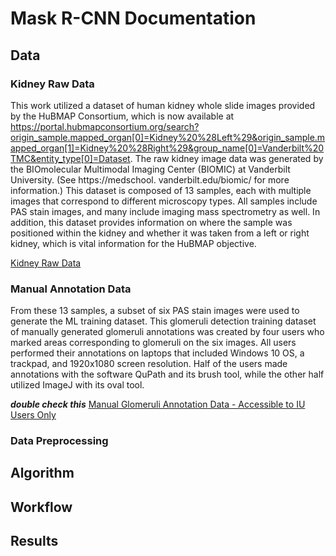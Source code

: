 # Mask R-CNN Documentation

## Data

### Kidney Raw Data

This work utilized a dataset of human kidney whole slide images provided by the HuBMAP Consortium, which is now available at https://portal.hubmapconsortium.org/search?origin_sample.mapped_organ[0]=Kidney%20%28Left%29&origin_sample.mapped_organ[1]=Kidney%20%28Right%29&group_name[0]=Vanderbilt%20TMC&entity_type[0]=Dataset. The raw kidney image data was generated by the BIOmolecular Multimodal Imaging Center (BIOMIC) at Vanderbilt University. (See https://medschool. vanderbilt.edu/biomic/ for more information.) This dataset is composed of 13 samples, each with multiple images that correspond to different microscopy types. All samples include PAS stain images, and many include imaging mass spectrometry as well. In addition, this dataset provides information on where the sample was positioned within the kidney and whether it was taken from a left or right kidney, which is vital information for the HuBMAP objective.

[Kidney Raw Data](https://drive.google.com/drive/folders/14aLxPR9LlzdWXPomAX1moqL0UnRm_RbW?usp=sharing)

### Manual Annotation Data

From these 13 samples, a subset of six PAS  stain images were used to generate the ML training dataset. This glomeruli detection training dataset of manually generated glomeruli annotations was created by four users who marked areas corresponding to glomeruli on the six images. All users performed their annotations on laptops that included Windows 10 OS, a trackpad, and 1920x1080 screen resolution. Half of the users made annotations with the software QuPath and its brush tool, while the other half utilized ImageJ with its oval tool. 

***double check this***
[Manual Glomeruli Annotation Data - Accessible to IU Users Only](https://drive.google.com/drive/folders/1YdOvkIWyWBOc-zSxClC1kVwST8YxVKXc?usp=sharing)

### Data Preprocessing

## Algorithm

## Workflow

## Results
